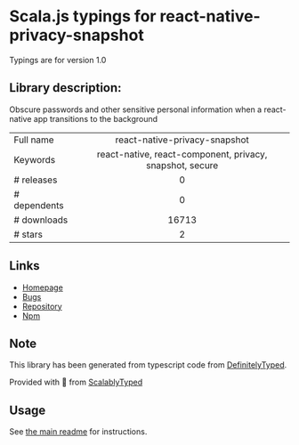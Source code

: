 
# Scala.js typings for react-native-privacy-snapshot

Typings are for version 1.0

## Library description:
Obscure passwords and other sensitive personal information when a react-native app transitions to the background

|                    |                 |
| ------------------ | :-------------: |
| Full name          | react-native-privacy-snapshot |
| Keywords           | react-native, react-component, privacy, snapshot, secure |
| # releases         | 0 |
| # dependents       | 0 |
| # downloads        | 16713 |
| # stars            | 2 |

## Links
- [Homepage](https://github.com/kayla-tech/react-native-privacy-snapshot#readme)
- [Bugs](https://github.com/kayla-tech/react-native-privacy-snapshot/issues)
- [Repository](https://github.com/kayla-tech/react-native-privacy-snapshot)
- [Npm](https://www.npmjs.com/package/react-native-privacy-snapshot)
    


## Note
This library has been generated from typescript code from [DefinitelyTyped](https://definitelytyped.org).

Provided with :purple_heart: from [ScalablyTyped](https://github.com/oyvindberg/ScalablyTyped)

## Usage
See [the main readme](../../readme.md) for instructions.


